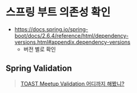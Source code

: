 # 스프링 부트 의존성 확인

- https://docs.spring.io/spring-boot/docs/2.6.4/reference/html/dependency-versions.html#appendix.dependency-versions
  - 버전 별로 확인

## Spring Validation 

> [TOAST Meetup Validation 어디까지 해봤니?](https://meetup.toast.com/posts/223)

